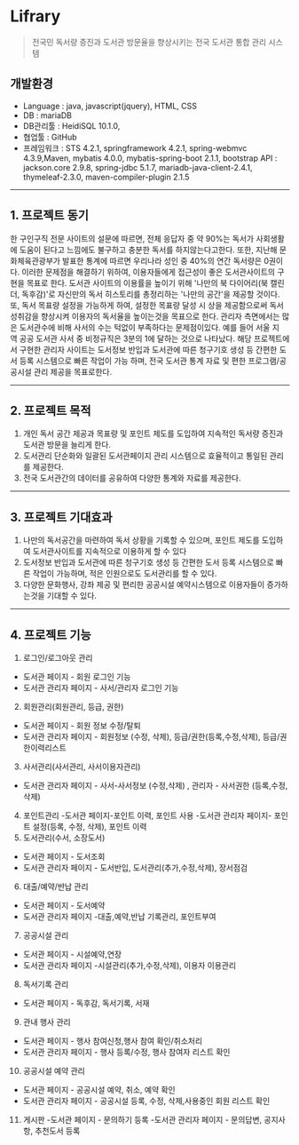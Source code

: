 # Lifrary 
> 전국민 독서량 증진과 도서관 방문율을 향상시키는 전국 도서관 통합 관리 시스템

## 개발환경
- Language : java, javascript(jquery), HTML, CSS
- DB : mariaDB
- DB관리툴 : HeidiSQL 10.1.0,
- 협업툴 : GitHub
- 프레임워크 : STS 4.2.1, springframework 4.2.1,
spring-webmvc 4.3.9,Maven, mybatis 4.0.0,
mybatis-spring-boot 2.1.1, bootstrap
API : jackson.core 2.9.8, spring-jdbc 5.1.7,
mariadb-java-client-2.4.1, thymeleaf-2.3.0,
maven-compiler-plugin 2.1.5

----------------------------------------------------------------------------------------------------------------------------------------
## 1. 프로젝트 동기

한 구인구직 전문 사이트의 설문에 따르면, 전체 응답자 중 약 90%는 독서가 사회생활에 도움이 된다고 느낌에도 불구하고 충분한 독서를 하지않는다고한다. 또한, 지난해 문화체육관광부가 발표한 통계에 따르면 우리나라 성인 중 40%의 연간 독서량은 0권이다. 
이러한 문제점을 해결하기 위하여, 이용자들에게 접근성이 좋은 도서관사이트의 구현을 목표로 한다. 
도서관 사이트의 이용률을 높이기 위해 '나만의 북 다이어리(북 캘린더, 독후감)'로 자신만의 독서 히스토리를 총정리하는 '나만의 공간'을 제공할 것이다. 또, 독서 목표량 설정을 가능하게 하여, 설정한 목표량 달성 시 상을 제공함으로써 독서 성취감을 향상시켜 이용자의 독서율을 높이는것을 목표으로 한다.
관리자 측면에서는 많은 도서관수에 비해 사서의 수는 턱없이 부족하다는 문제점이있다. 예를 들어 서울 지역 공공 도서관 사서 중 비정규직은 3분의 1에 달하는 것으로 나타났다.
해당 프로젝트에서 구현한 관리자 사이트는 도서정보 반입과 도서관에 따른 청구기호 생성 등 간편한 도서 등록 시스템으로 빠른 작업이 가능 하며, 전국 도서관 통계 자료 및 편한 프로그램/공공시설 관리 제공을 목표로한다.

----------------------------------------------------------------------------------------------------------------------------------------
## 2. 프로젝트 목적
1. 개인 독서 공간 제공과 목표량 및 포인트 제도를 도입하여 지속적인 독서량 증진과 도서관 방문을 늘리게 한다.
2. 도서관리 단순화와 일괄된 도서관페이지 관리 시스템으로 효율적이고 통일된 관리를 제공한다.
3. 전국 도서관간의 데이터를 공유하여 다양한 통계와 자료를 제공한다.

----------------------------------------------------------------------------------------------------------------------------------------
## 3. 프로젝트 기대효과
1. 나만의 독서공간을 마련하여 독서 상황을 기록할 수 있으며, 포인트 제도를 도입하여 도서관사이트를 지속적으로 이용하게 할 수 있다
2. 도서정보 반입과 도서관에 따른 청구기호 생성 등 간편한 도서 등록 시스템으로 빠른 작업이 가능하며, 적은 인원으로도 도서관리를 할 수 있다.
3. 다양한 문화행사, 강좌 제공 및 편리한 공공시설 예약시스템으로 이용자들이 증가하는것을 기대할 수 있다.

----------------------------------------------------------------------------------------------------------------------------------------
## 4. 프로젝트 기능
1. 로그인/로그아웃 관리
- 도서관 페이지 - 회원 로그인 기능
- 도서관 관리자 페이지 - 사서/관리자 로그인 기능
2. 회원관리(회원관리, 등급, 권한)
- 도서관 페이지 - 회원 정보 수정/탈퇴
- 도서관 관리자 페이지 - 회원정보 (수정, 삭제), 등급/권한(등록,수정,삭제), 등급/권한이력리스트
3. 사서관리(사서관리, 사서이용자관리)
- 도서관 관리자 페이지 - 사서-사서정보 (수정,삭제) , 관리자 - 사서권한 (등록,수정,삭제)
4. 포인트관리
-도서관 페이지-포인트 이력, 포인트 사용
-도서관 관리자 페이지- 포인트 설정(등록, 수정, 삭제), 포인트 이력
5. 도서관리(수서, 소장도서)
- 도서관 페이지 - 도서조회
- 도서관 관리자 페이지 - 도서반입, 도서관리(추가,수정,삭제), 장서점검
6. 대출/예약/반납 관리
- 도서관 페이지 - 도서예약
- 도서관 관리자 페이지 -대출,예약,반납 기록관리, 포인트부여
7. 공공시설 관리
- 도서관 페이지 - 시설예약,연장
- 도서관 관리자 페이지 -시설관리(추가,수정,삭제), 이용자 이용관리
8. 독서기록 관리
- 도서관 페이지 - 독후감, 독서기록, 서재
9. 관내 행사 관리
- 도서관 페이지 - 행사 참여신청,행사 참여 확인/취소처리
- 도서관 관리자 페이지 - 행사 등록/수정, 행사 참여자 리스트 확인
10. 공공시설 예약 관리
- 도서관 페이지 - 공공시설 예약, 취소, 예약 확인
- 도서관 관리자 페이지 - 공공시설 등록, 수정, 삭제,사용중인 회원 리스트 확인
11. 게시판
-도서관 페이지 - 문의하기 등록
-도서관 관리자 페이지 - 문의답변, 공지사항, 추천도서 등록
